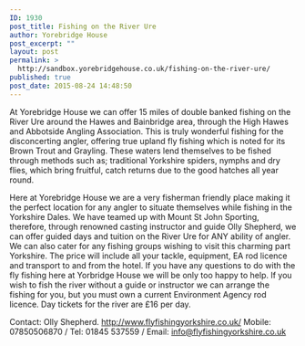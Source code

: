 ```yaml
---
ID: 1930
post_title: Fishing on the River Ure
author: Yorebridge House
post_excerpt: ""
layout: post
permalink: >
  http://sandbox.yorebridgehouse.co.uk/fishing-on-the-river-ure/
published: true
post_date: 2015-08-24 14:48:50
---
```

At Yorebridge House we can offer 15 miles of double banked fishing on the River Ure around the Hawes and Bainbridge area, through the High Hawes and Abbotside Angling Association. This is truly wonderful fishing for the disconcerting angler, offering true upland fly fishing which is noted for its Brown Trout and Grayling. These waters lend themselves to be fished through methods such as; traditional Yorkshire spiders, nymphs and dry flies, which bring fruitful, catch returns due to the good hatches all year round. 

Here at Yorebridge House we are a very fisherman friendly place making it the perfect location for any angler to situate themselves while fishing in the Yorkshire Dales. We have teamed up with Mount St John Sporting, therefore, through renowned casting instructor and guide Olly Shepherd, we can offer guided days and tuition on the River Ure for ANY ability of angler. We can also cater for any fishing groups wishing to visit this charming part Yorkshire. The price will include all your tackle, equipment, EA rod licence and transport to and from the hotel.  If you have any questions to do with the fly fishing here at Yorbridge House we will be only too happy to help.
If you wish to fish the river without a guide or instructor we can arrange the fishing for you, but you must own a current Environment Agency rod licence. Day tickets for the river are £16 per day.

Contact:
Olly Shepherd. http://www.flyfishingyorkshire.co.uk/ Mobile: 07850506870 / Tel: 01845 537559 /
Email: info@flyfishingyorkshire.co.uk